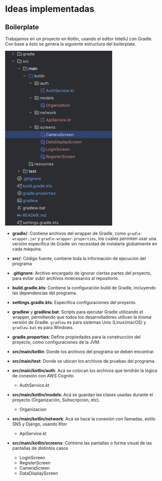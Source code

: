 # Ideas implementadas

## Boilerplate
Trabajamos en un proyecto en Kotlin, usando el editor IntelliJ con Gradle.
Con base a ésto se genera la siguiente estructura del boilerplate.

![img.png](src/main/resources/img.png)

* **gradle/**: Contiene archivos del wrapper de Gradle, como `gradle-wrapper.jar` y `gradle-wrapper.properties`, los
cuales permiten usar una versión específica de Gradle sin necesidad de instalarla globalmente en cada máquina.
* **src/**: Código fuente, contiene toda la información de ejecución del programa
* **.gitignore**: Archivo encargado de ignorar ciertas partes del proyecto, para evitar subir archivos innecesarios al repositorio.
* **build.gradle.kts**: Contiene la configuración build de Gradle, incluyendo las dependencias del programa.
* **settings.gradle.kts**: Especifica configuraciones del proyecto.
* **gradlew** y **gradlew.bat**: Scripts para ejecutar Gradle utilizando el wrapper, permitiendo que todos los desarrolladores
  utilicen la misma versión de Gradle. `gradlew` es para sistemas Unix (Linux/macOS) y `gradlew.bat` es para Windows.
* **gradle.properties**: Define propiedades para la construcción del proyecto, como configuraciones de la JVM.
* **src/main/kotlin**: Donde los archivos del programa se deben encontrar.
* **src/main/test**: Donde se ubican los archivos de pruebas del programa.

* **src/main/kotlin/auth**: Acá se colocan los archivos que tendrán la lógica de conexión con AWS Cognito
  - AuthService.kt
* **src/main/kotlin/models**: Acá se guardan las clases usadas durante el proyecto (Organización, Subscripcion, etc).
  - Organizacion
* **src/main/kotlin/network**: Acá se hace la conexión con llamadas, estilo SNS y Django, usando Ktor
  - ApiService.kt
* **src/main/kotlin/screens**: Contiene las pantallas o forma visual de las pantallas de distintos casos
  - LoginScreen
  - RegisterScreen
  - CameraScreen
  - DataDisplayScreen


